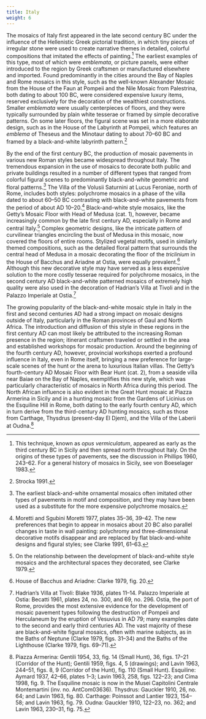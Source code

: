 ```yaml
---
title: Italy
weight: 6
---
```

The mosaics of Italy first appeared in the late second century BC under the
influence of the Hellenistic Greek pictorial tradition, in which tiny pieces of
irregular stone were used to create narrative themes in detailed, colorful
compositions that imitated the effects of painting.[^1] The earliest examples of
this type, most of which were *emblemata*, or picture panels, were either
introduced to the region by Greek craftsmen or manufactured elsewhere and
imported. Found predominantly in the cities around the Bay of Naples and Rome
mosaics in this style, such as the well-known Alexander Mosaic from the House of
the Faun at Pompeii and the Nile Mosaic from Palestrina, both dating to about
100 BC, were considered expensive luxury items, reserved exclusively for the
decoration of the wealthiest constructions. Smaller *emblemata* were usually
centerpieces of floors, and they were typically surrounded by plain white
tesserae or framed by simple decorative patterns. On some later floors, the
figural scene was set in a more elaborate design, such as in the House of the
Labyrinth at Pompeii, which features an *emblema* of Theseus and the Minotaur
dating to about 70–60 BC and framed by a black-and-white labyrinth pattern.[^2]

By the end of the first century BC, the production of mosaic pavements in
various new Roman styles became widespread throughout Italy. The tremendous
expansion in the use of mosaics to decorate both public and private buildings
resulted in a number of different types that ranged from colorful figural scenes
to predominantly black-and-white geometric and floral patterns.[^3] The Villa of
the Volusii Saturnini at Lucus Feroniae, north of Rome, includes both styles:
polychrome mosaics in a phase of the villa dated to about 60–50 BC contrasting
with black-and-white pavements from the period of about AD 10–20.[^4]
Black-and-white style mosaics, like the Getty’s Mosaic Floor with Head of Medusa
(cat. 1), however, became increasingly common by the late first century AD,
especially in Rome and central Italy.[^5] Complex geometric designs, like the
intricate pattern of curvilinear triangles encircling the bust of Medusa in this
mosaic, now covered the floors of entire rooms. Stylized vegetal motifs, used in
similarly themed compositions, such as the detailed floral pattern that
surrounds the central head of Medusa in a mosaic decorating the floor of the
*triclinium* in the House of Bacchus and Ariadne at Ostia, were equally
prevalent.[^6] Although this new decorative style may have served as a less
expensive solution to the more costly tesserae required for polychrome mosaics,
in the second century AD black-and-white patterned mosaics of extremely high
quality were also used in the decoration of Hadrian’s Villa at Tivoli and in the
Palazzo Imperiale at Ostia.[^7]

The growing popularity of the black-and-white mosaic style in Italy in the first
and second centuries AD had a strong impact on mosaic designs outside of Italy,
particularly in the Roman provinces of Gaul and North Africa. The introduction
and diffusion of this style in these regions in the first century AD can most
likely be attributed to the increasing Roman presence in the region; itinerant
craftsmen traveled or settled in the area and established workshops for mosaic
production. Around the beginning of the fourth century AD, however, provincial
workshops exerted a profound influence in Italy, even in Rome itself, bringing a
new preference for large-scale scenes of the hunt or the arena to luxurious
Italian villas. The Getty’s fourth-century AD Mosaic Floor with Bear Hunt (cat.
2), from a seaside villa near Baiae on the Bay of Naples, exemplifies this new
style, which was particularly characteristic of mosaics in North Africa during
this period. The North African influence is also evident in the Great Hunt
mosaic at Piazza Armerina in Sicily and in a hunting mosaic from the Gardens of
Licinius on the Esquiline Hill in Rome, both dating to the early fourth century
AD, which in turn derive from the third-century AD hunting mosaics, such as
those from Carthage, Thysdrus (present-day El Djem), and the Villa of the
Laberii at Oudna.[^8]

[^1]: This technique, known as *opus vermiculatum*, appeared as early as the third century BC in Sicily and then spread north throughout Italy. On the origins of these types of pavements, see the discussion in Phillips 1960, 243–62. For a general history of mosaics in Sicily, see von Boeselager 1983.

[^2]: Strocka 1991.

[^3]: The earliest black-and-white ornamental mosaics often imitated other types of pavements in motif and composition, and they may have been used as a substitute for the more expensive polychrome mosaics.

[^4]: Moretti and Sgubini Moretti 1977, plates 35–36, 39–42. The new preferences that begin to appear in mosaics about 20 BC also parallel changes in taste in wall painting: polychromy and three-dimensional decorative motifs disappear and are replaced by flat black-and-white designs and figural styles; see Clarke 1991, 61–63.

[^5]: On the relationship between the development of black-and-white style mosaics and the architectural spaces they decorated, see Clarke 1979.

[^6]: House of Bacchus and Ariadne: Clarke 1979, fig. 20.

[^7]: Hadrian’s Villa at Tivoli: Blake 1936, plates 11–14. Palazzo Imperiale at Ostia: Becatti 1961, plates 24, no. 300, and 69, no. 296. Ostia, the port of Rome, provides the most extensive evidence for the development of mosaic pavement types following the destruction of Pompeii and Herculaneum by the eruption of Vesuvius in AD 79; many examples date to the second and early third centuries AD. The vast majority of these are black-and-white figural mosaics, often with marine subjects, as in the Baths of Neptune (Clarke 1979, figs. 31–34) and the Baths of the Lighthouse (Clarke 1979, figs. 69–71).

[^8]: Piazza Armerina: Gentili 1954, 33, fig. 14 (Small Hunt), 36, figs. 17–21 (Corridor of the Hunt); Gentili 1959, figs. 4, 5 (drawings); and Lavin 1963, 244–51, figs. 8, 9 (Corridor of the Hunt), fig. 110 (Small Hunt). Esquiline: Aymard 1937, 42–66, plates 1–3; Lavin 1963, 258, figs. 122–23; and Cima 1998, fig. 9. The Esquiline mosaic is now in the Musei Capitolini Centrale Montemartini (inv. no. AntCom03636). Thysdrus: Gauckler 1910, 26, no. 64; and Lavin 1963, fig. 80. Carthage: Poinssot and Lantier 1923, 154–58; and Lavin 1963, fig. 79. Oudna: Gauckler 1910, 122–23, no. 362; and Lavin 1963, 230–31, fig. 75.
